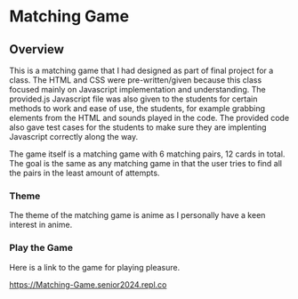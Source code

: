 # Matching Game

## Overview

This is a matching game that I had designed as part of final project for a class. The HTML and CSS were pre-written/given because this class focused mainly on Javascript implementation and understanding. The provided.js Javascript file was also given to the students for certain methods to work and ease of use, the students, for example grabbing elements from the HTML and sounds played in the code. The provided code also gave test cases for the students to make sure they are implenting Javascript correctly along the way.

The game itself is a matching game with 6 matching pairs, 12 cards in total. The goal is the same as any matching game in that the user tries to find all the pairs in the least amount of attempts.

### Theme

The theme of the matching game is anime as I personally have a keen interest in anime.

### Play the Game
Here is a link to the game for playing pleasure.

https://Matching-Game.senior2024.repl.co